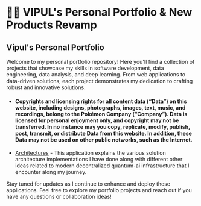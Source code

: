 # 👨‍💻 VIPUL's Personal Portfolio & New Products Revamp

## Vipul's Personal Portfolio

Welcome to my personal portfolio repository! Here you'll find a collection of projects that showcase my skills in software development, data engineering, data analysis, and deep learning. From web applications to data-driven solutions, each project demonstrates my dedication to crafting robust and innovative solutions.

- #### Copyrights and licensing rights for all content data (“Data”) on this website, including designs, photographs, images, text, music, and recordings, belong to the Pokémon Company (“Company”). Data is licensed for personal enjoyment only, and copyright may not be transferred. In no instance may you copy, replicate, modify, publish, post, transmit, or distribute Data from this website. In addition, these Data may not be used on other public networks, such as the Internet.
- [Architectures](https://vipulroxx.github.io) - This application explains the various solution architecture implementations I have done along with different other ideas related to modern decentralized quantum-ai infrastructure that I encounter along my journey.

Stay tuned for updates as I continue to enhance and deploy these applications. Feel free to explore my portfolio projects and reach out if you have any questions or collaboration ideas!

